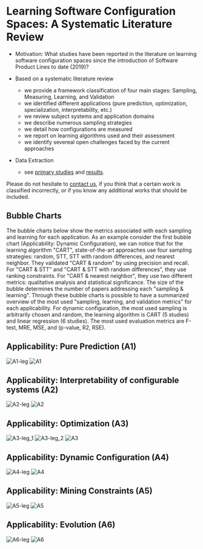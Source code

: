 # Learning Software Configuration Spaces: A Systematic Literature Review

* Motivation: What studies have been reported in the literature on learning software configuration spaces since the introduction of Software Product Lines to date (2019)? 
 * Based on a systematic literature review
   * we provide a framework classification of four main stages: Sampling, Measuring, Learning, and Validation
   * we identified different applications (pure prediction, optimization, specialization, interpretability, etc.)
   * we review subject systems and application domains 
   * we describe numerous sampling strategies 
   * we detail how configurations are measured 
   * we report on learning algorithms used and their assessment 
   * we identify severeal open challenges faced by the current approaches

* Data Extraction
  * see [primary studies](https://github.com/VaryVary/ML-configurable-SLR/blob/master/primary-studies.xlsx) and [results](https://github.com/VaryVary/ML-configurable-SLR/blob/master/results.xlsx).
  
Please do not hesitate to [contact us](mailto:juliana.alves-pereira@irisa.fr?subject=[GitHub:SLR]%20Learning%20Configuration%20Spaces), if you think that a certain work is classified incorrectly, or if you know any additional works that should be included.

## Bubble Charts

The bubble charts below show the metrics associated with each sampling and learning for each application.
As an example consider the first bubble chart (Applicability: Dynamic Configuration), we can notice that for the learning algorithm "CART", state-of-the-art approaches use four sampling strategies: random, STT, STT with random differences, and nearest neighbor.
They validated "CART \& random" by using precision and recall. For "CART \& STT" and "CART \& STT with random
differences", they use ranking constraints.
For "CART \& nearest neighbor", they use two different metrics: qualitative analysis and statistical significance.
The size of the bubble determines the number of papers addressing each "sampling \& learning".
Through these bubble charts is possible to have a summarized overview of the most used "sampling, learning, 
and validation metrics" for each applicability.
For dynamic configuration, the most used sampling is arbitrarily chosen and random, the learning algorithm is CART (5 studies) and linear regression (6 studies). The most used evaluation metrics are F-test, MRE, MSE, and (p-value, R2, RSE).

## Applicability: Pure Prediction (A1)

![A1-leg](https://github.com/VaryVary/ML-configurable-SLR/blob/master/A1-leg.png)
![A1](https://github.com/VaryVary/ML-configurable-SLR/blob/master/A1.png)

## Applicability: Interpretability of configurable systems (A2)

![A2-leg](https://github.com/VaryVary/ML-configurable-SLR/blob/master/A2-leg.png)
![A2](https://github.com/VaryVary/ML-configurable-SLR/blob/master/A2.png)

## Applicability: Optimization (A3)

![A3-leg_1](https://github.com/VaryVary/ML-configurable-SLR/blob/master/A3-leg_1.png)
![A3-leg_2](https://github.com/VaryVary/ML-configurable-SLR/blob/master/A3-leg_2.png)
![A3](https://github.com/VaryVary/ML-configurable-SLR/blob/master/A3.png)

## Applicability: Dynamic Configuration (A4)

![A4-leg](https://github.com/VaryVary/ML-configurable-SLR/blob/master/A4-leg.png)
![A4](https://github.com/VaryVary/ML-configurable-SLR/blob/master/A4.png)

## Applicability: Mining Constraints (A5)

![A5-leg](https://github.com/VaryVary/ML-configurable-SLR/blob/master/A5-leg.png)
![A5](https://github.com/VaryVary/ML-configurable-SLR/blob/master/A5.png)

## Applicability: Evolution (A6)

![A6-leg](https://github.com/VaryVary/ML-configurable-SLR/blob/master/A6-leg.png)
![A6](https://github.com/VaryVary/ML-configurable-SLR/blob/master/A6.png)


